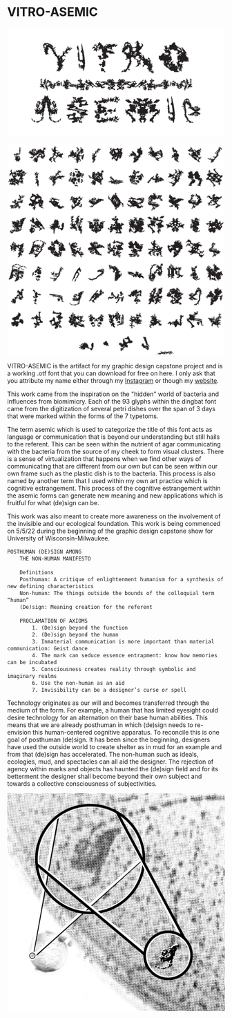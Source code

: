 # VITRO-ASEMIC
<p align="center" width="100%">
    <img src="IMAGES/VA-LOGO.png" alt="VITRO_ASEMIC-LOGO" width="750">
</p>

<p align="center" width="100%">
    <img src="IMAGES/93-GLYPHS.png" alt="93 Glyphs" width="600">
</p>

VITRO-ASEMIC is the artifact for my graphic design capstone project and is a working .otf font that you can download for free on here. I only ask that you attribute my name either through my [Instagram](https://instagram.com/thomaskrajna_artist) or though my [website](https://www.thomaskrajna.com/). 

This work came from the inspiration on the "hidden" world of bacteria and influences from biomimicry. Each of the 93 glyphs within the dingbat font came from the digitization of several petri dishes over the span of 3 days that were marked within the forms of the 7 typetoms.

The term asemic which is used to categorize the title of this font acts as language or communication that is beyond our understanding but still hails to the referent. This can be seen within the nutrient of agar communicating with the bacteria from the source of my cheek to form visual clusters. There is a sense of virtualization that happens when we find other ways of communicating that are different from our own but can be seen within our own frame such as the plastic dish is to the bacteria. This process is also named by another term that I used within my own art practice which is cognitive estrangement. This process of the cognitive estrangement within the asemic forms can generate new meaning and new applications which is fruitful for what (de)sign can be.

This work was also meant to create more awareness on the involvement of the invisible and our ecological foundation. This work is being commenced on 5/5/22 during the beginning of the graphic design capstone show for University of Wisconsin-Milwaukee. 

	POSTHUMAN (DE)SIGN AMONG 
        THE NON-HUMAN MANIFESTO
        
        Definitions
    	Posthuman: A critique of enlightenment humanism for a synthesis of new defining characteristics
    	Non-human: The things outside the bounds of the colloquial term “human”
    	(De)sign: Meaning creation for the referent

        PROCLAMATION OF AXIOMS
            1. (De)sign beyond the function
            2. (De)sign beyond the human
            3. Inmaterial communication is more important than material communication: Geist dance
            4. The mark can seduce essence entrapment: know how memories can be incubated
            5. Consciousness creates reality through symbolic and imaginary realms  
            6. Use the non-human as an aid
            7. Invisibility can be a designer’s curse or spell
    
Technology originates as our will and becomes transferred through the medium of the form. For example, a human that has limited eyesight could desire technology for an alternation on their base human abilities. This means that we are already posthuman in which (de)sign needs to re-envision this human-centered cognitive apparatus. To reconcile this is one goal of posthuman (de)sign. It has been since the beginning, designers have used the outside world to create shelter as in mud for an example and from that (de)sign has accelerated. The non-human such as ideals, ecologies, mud, and spectacles can all aid the designer. The rejection of agency within marks and objects has haunted the (de)sign field and for its betterment the designer shall become beyond their own subject and towards a collective consciousness of subjectivities.


<p align="center" width="100%">
   <img src="IMAGES/VA-SCOPE.jpg" alt="SCOPE-PROCESS" width="600">
</p>
